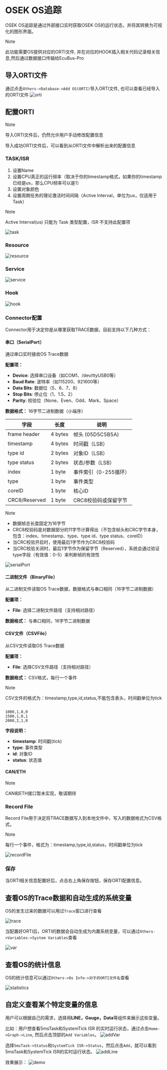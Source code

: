 
# OSEK OS追踪

OSEK OS追踪是通过外部接口实时获取OSEK OS的运行状态，并将其转换为可视化的图形界面。

> [!NOTE]
> 此功能需要OS提供对应的ORTI文件, 并在对应的HOOK插入相关代码记录相关信息,然后通过数据接口传输给EcuBus-Pro

## 导入ORTI文件

通过点击`Others->Database->Add OS(ORTI)`导入ORTI文件, 也可以查看已经导入的ORTI文件
![orti](orti.png)

## 配置ORTI

> [!NOTE]
> 导入ORTI文件后，仍然允许用户手动修改配置信息

导入成功ORTI文件后，可以看到从ORTI文件中解析出来的配置信息

### TASK/ISR

1. 设置Name
2. 设置CPU真正的运行频率（取决于你的timestamp格式，如果你的timestamp已经是us，那么CPU频率可以是1）
3. 设置对象颜色
4. 设置周期任务的理论激活时间间隔（Active Interval，单位为us，仅适用于Task）

> [!NOTE]
> Active Interval(us) 只能为 Task 类型配置，ISR 不支持此配置项

![task](task.png)


### Resource

![resource](resource.png)


### Service

![service](service.png)


### Hook

![hook](hook.png)

### Connector配置

Connector用于决定你是从哪里获取TRACE数据，目前支持以下几种方式：

#### 串口（SerialPort）

通过串口实时接收OS Trace数据

**配置项：**
- **Device**: 选择串口设备（如COM1、/dev/ttyUSB0等）
- **Baud Rate**: 波特率（如115200、921600等）
- **Data Bits**: 数据位（5、6、7、8）
- **Stop Bits**: 停止位（1、1.5、2）
- **Parity**: 校验位（None、Even、Odd、Mark、Space）

**数据格式：** 16字节二进制数据（小端序）

| 字段 | 长度 | 说明 |
|------|------|------|
| frame header | 4 bytes | 帧头 (05D5C5B5A) |
| timestamp | 4 bytes | 时间戳（LSB） |
| type id | 2 bytes | 对象ID（LSB） |
| type status | 2 bytes | 状态/参数（LSB） |
| index | 1 byte | 事件索引（0-255循环） |
| type | 1 byte | 事件类型 |
| coreID | 1 byte | 核心ID |
| CRC8/Reserved | 1 byte | CRC8校验码或保留字节 |


> [!NOTE]
> - 数据帧总长度固定为16字节
> - CRC8校验码是对数据部分的11字节计算得出（不包含帧头和CRC字节本身，包含：index、timestamp、type、type id、type status、coreID）
> - 当CRC校验开启时，使用最后1字节作为CRC8校验码
> - 当CRC校验关闭时，最后1字节作为保留字节（Reserved），系统会通过验证type字段（有效值：0-5）来判断帧的有效性

![serialPort](serialPort.png)

#### 二进制文件（BinaryFile）

从二进制文件读取OS Trace数据，数据格式与串口相同（16字节二进制数据）

**配置项：**
- **File**: 选择二进制文件路径（支持相对路径）

**数据格式：** 与串口相同，16字节二进制数据

#### CSV文件（CSVFile）

从CSV文件读取OS Trace数据

**配置项：**
- **File**: 选择CSV文件路径（支持相对路径）

**数据格式：** CSV格式，每行一个事件

> [!NOTE]
> CSV文件的格式为：timestamp,type,id,status,不能包含表头，时间戳单位为tick

```csv

1000,1,0,0
1500,1,0,1
2000,2,1,0
```

**字段说明：**
- **timestamp**: 时间戳(tick)
- **type**: 事件类型
- **id**: 对象ID
- **status**: 状态值

#### CAN/ETH

> [!NOTE]
> CAN和ETH接口暂未实现，敬请期待

### Record File

Record File用于决定将TRACE数据写入到本地文件中，写入的数据格式为CSV格式。

> [!NOTE]
> 每行一个事件，格式为：timestamp,type,id,status，时间戳单位为tick

![recordFile](record.png)


### 保存

当ORTI相关信息配置好后，点击右上角保存按钮，保存ORTI配置信息。


## 查看OS的Trace数据和自动生成的系统变量

OS的发生过来的数据可以用过`Trace`窗口进行查看

![trace](trace.png)


当配置好ORTI后，ORTI的数据会自动生成为内置系统变量，可以通过`Others->Variables->System Variables`查看

![var](var.png)

## 查看OS的统计信息

OS的统计信息可以通过`Others->Os Info->对于的ORTI文件名`查看

![statistics](info.png)

## 自定义查看某个特定变量的信息

用户可以根据自己的需求，选择用**LINE，Gauge，Data**等组件来展示这些变量。

比如：用户想查看5msTask和SystemTick ISR 的实时运行状态，通过点击`Home->Graph->Line`, 然后点击顶部的`Add Variables`。
![addVar](addLinVar.png)

选择`5msTask->Status`和`SystemTick ISR->Status`，然后点击`Add`，就可以看到5msTask和SystemTick ISR的实时运行状态。
![addLine](addVar2.png)

效果展示：
![demo](demo.png)







